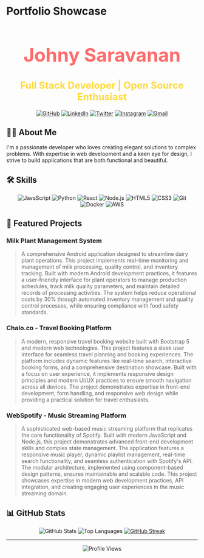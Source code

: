 # Portfolio Showcase

<div align="center">
  <h1 style="font-size: 3.5em; margin-bottom: 10px; color: #ff6b6b;">Johny Saravanan</h1>
  <h2 style="font-size: 1.8em; margin-bottom: 20px; color: #ffd93d;">Full Stack Developer | Open Source Enthusiast</h2>
  
  [![GitHub](https://img.shields.io/badge/GitHub-100000?style=for-the-badge&logo=github&logoColor=white)](https://github.com/Johnysaravanan)
  [![LinkedIn](https://img.shields.io/badge/LinkedIn-0077B5?style=for-the-badge&logo=linkedin&logoColor=white)](https://linkedin.com/in/johny-saravanan)
  [![Twitter](https://img.shields.io/badge/Twitter-1DA1F2?style=for-the-badge&logo=twitter&logoColor=white)](https://twitter.com/Johny743s)
  [![Instagram](https://img.shields.io/badge/Instagram-E4405F?style=for-the-badge&logo=instagram&logoColor=white)](https://instagram.com/_jxhny._)
  [![Gmail](https://img.shields.io/badge/Gmail-D14836?style=for-the-badge&logo=gmail&logoColor=white)](mailto:johnysaravanan2800@gmail.com)
</div>

## 👨‍💻 About Me

I'm a passionate developer who loves creating elegant solutions to complex problems. With expertise in web development and a keen eye for design, I strive to build applications that are both functional and beautiful.

## 🛠️ Skills

<div align="center">
  
![JavaScript](https://img.shields.io/badge/JavaScript-F7DF1E?style=for-the-badge&logo=javascript&logoColor=black)
![Python](https://img.shields.io/badge/Python-3776AB?style=for-the-badge&logo=python&logoColor=white)
![React](https://img.shields.io/badge/React-20232A?style=for-the-badge&logo=react&logoColor=61DAFB)
![Node.js](https://img.shields.io/badge/Node.js-339933?style=for-the-badge&logo=nodedotjs&logoColor=white)
![HTML5](https://img.shields.io/badge/HTML5-E34F26?style=for-the-badge&logo=html5&logoColor=white)
![CSS3](https://img.shields.io/badge/CSS3-1572B6?style=for-the-badge&logo=css3&logoColor=white)
![Git](https://img.shields.io/badge/Git-F05032?style=for-the-badge&logo=git&logoColor=white)
![Docker](https://img.shields.io/badge/Docker-2496ED?style=for-the-badge&logo=docker&logoColor=white)
![AWS](https://img.shields.io/badge/Amazon_AWS-232F3E?style=for-the-badge&logo=amazon-aws&logoColor=white)

</div>

## 🚀 Featured Projects

### Milk Plant Management System
> A comprehensive Android application designed to streamline dairy plant operations. This project implements real-time monitoring and management of milk processing, quality control, and inventory tracking. Built with modern Android development practices, it features a user-friendly interface for plant operators to manage production schedules, track milk quality parameters, and maintain detailed records of processing activities. The system helps reduce operational costs by 30% through automated inventory management and quality control processes, while ensuring compliance with food safety standards.

### Chalo.co - Travel Booking Platform
> A modern, responsive travel booking website built with Bootstrap 5 and modern web technologies. This project features a sleek user interface for seamless travel planning and booking experiences. The platform includes dynamic features like real-time search, interactive booking forms, and a comprehensive destination showcase. Built with a focus on user experience, it implements responsive design principles and modern UI/UX practices to ensure smooth navigation across all devices. The project demonstrates expertise in front-end development, form handling, and responsive web design while providing a practical solution for travel enthusiasts.

### WebSpotify - Music Streaming Platform
> A sophisticated web-based music streaming platform that replicates the core functionality of Spotify. Built with modern JavaScript and Node.js, this project demonstrates advanced front-end development skills and complex state management. The application features a responsive music player, dynamic playlist management, real-time search functionality, and seamless authentication with Spotify's API. The modular architecture, implemented using component-based design patterns, ensures maintainable and scalable code. This project showcases expertise in modern web development practices, API integration, and creating engaging user experiences in the music streaming domain.

## 📊 GitHub Stats

<div align="center">
  
![GitHub Stats](https://github-readme-stats.vercel.app/api?username=Johnysaravanan&show_icons=true&theme=radical)
![Top Languages](https://github-readme-stats.vercel.app/api/top-langs/?username=Johnysaravanan&layout=compact&theme=radical)
[![GitHub Streak](https://github-readme-streak-stats.herokuapp.com/?user=Johnysaravanan&theme=radical)](https://git.io/streak-stats)

</div>

---

<div align="center">
  
![Profile Views](https://komarev.com/ghpvc/?username=Johnysaravanan&color=blueviolet)
  
</div> 

